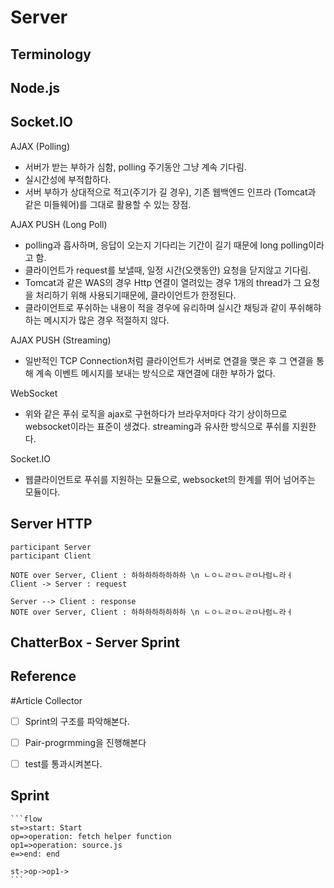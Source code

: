 # Server

## Terminology







## Node.js





## Socket.IO

AJAX (Polling)

- 서버가 받는 부하가 심함, polling 주기동안 그냥 계속 기다림.
- 실시간성에 부적합하다. 
- 서버 부하가 상대적으로 적고(주기가 길 경우), 기존 웹백엔드 인프라 (Tomcat과 같은 미들웨어)를 그대로 활용할 수 있는 장점.



AJAX PUSH (Long Poll)

- polling과 흡사하며, 응답이 오는지 기다리는 기간이 길기 때문에 long polling이라고 함.
- 클라이언트가 request를 보낼때, 일정 시간(오랫동안) 요청을 닫지않고 기다림.
- Tomcat과 같은 WAS의 경우 Http 연결이 열려있는 경우 1개의 thread가 그 요청을 처리하기 위해 사용되기때문에, 클라이언트가 한정된다.
- 클라이언트로 푸쉬하는 내용이 적을 경우에 유리하며 실시간 채팅과 같이 푸쉬해햐하는 메시지가 많은 경우 적절하지 않다. 



AJAX PUSH (Streaming)

- 일반적인 TCP Connection처럼 클라이언트가 서버로 연결을 맺은 후 그 연결을 통해 계속 이벤트 메시지를 보내는 방식으로 재연결에 대한 부하가 없다.



WebSocket

- 위와 같은 푸쉬 로직을 ajax로 구현하다가 브라우저마다 각기 상이하므로 websocket이라는 표준이 생겼다. streaming과 유사한 방식으로 푸쉬를 지원한다.



Socket.IO

- 웹클라이언트로 푸쉬를 지원하는 모듈으로, websocket의 한계를 뛰어 넘어주는 모듈이다.





## Server HTTP

```sequence
participant Server
participant Client

NOTE over Server, Client : 하하하하하하하하 \n ㄴㅇㄴㄹㅁㄴㄹㅁ나럼ㄴ라ㅓ 
Client -> Server : request

Server --> Client : response
NOTE over Server, Client : 하하하하하하하하 \n ㄴㅇㄴㄹㅁㄴㄹㅁ나럼ㄴ라ㅓ 
```



## ChatterBox - Server Sprint





## Reference



#Article Collector

- [ ] Sprint의 구조를 파악해본다.
- [ ] Pair-progrmming을 진행해본다
- [ ] test를 통과시켜본다.



## Sprint

~~~flow
```flow
st=>start: Start
op=>operation: fetch helper function
op1=>operation: source.js
e=>end: end

st->op->op1->
```
~~~